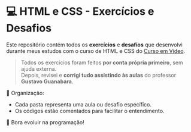 # 💻 HTML e CSS - Exercícios e Desafios

Este repositório contém todos os **exercícios** e **desafios** que desenvolvi durante meus estudos com o curso de HTML e CSS do [Curso em Vídeo](https://www.cursoemvideo.com/).

> Todos os exercícios foram feitos **por conta própria primeiro**, sem ajuda externa.  
> Depois, revisei e **corrigi tudo assistindo às aulas** do professor **Gustavo Guanabara**.

📁 Organização:
- Cada pasta representa uma aula ou desafio específico.
- Os códigos estão comentados para facilitar o entendimento.

🚀 Bora evoluir na programação!
